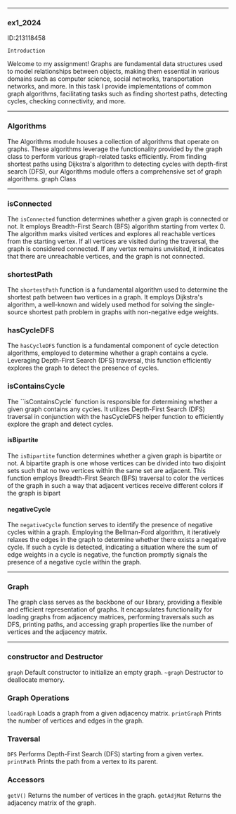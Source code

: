
***
### ex1_2024

ID:213118458

`Introduction`

Welcome to my assignment!
 Graphs are fundamental data structures used to model relationships between objects, making them essential in various domains such as computer science, social networks, transportation networks, and more. In this task I provide implementations of common graph algorithms, facilitating tasks such as finding shortest paths, detecting cycles, checking connectivity, and more.

***

###     Algorithms
The Algorithms module houses a collection of algorithms that operate on graphs. These algorithms leverage the functionality provided by the graph class to perform various graph-related tasks efficiently. From finding shortest paths using Dijkstra's algorithm to detecting cycles with depth-first search (DFS), our Algorithms module offers a comprehensive set of graph algorithms.
graph Class

***

### isConnected

The `isConnected` function determines whether a given graph is connected or not. It employs Breadth-First Search (BFS) algorithm starting from vertex 0. The algorithm marks visited vertices and explores all reachable vertices from the starting vertex. If all vertices are visited during the traversal, the graph is considered connected. If any vertex remains unvisited, it indicates that there are unreachable vertices, and the graph is not connected.

### shortestPath

The `shortestPath` function is a fundamental algorithm used to determine the shortest path between two vertices in a graph. It employs Dijkstra's algorithm, a well-known and widely used method for solving the single-source shortest path problem in graphs with non-negative edge weights.

### hasCycleDFS

The `hasCycleDFS` function is a fundamental component of cycle detection algorithms, employed to determine whether a graph contains a cycle. Leveraging Depth-First Search (DFS) traversal, this function efficiently explores the graph to detect the presence of cycles.


### isContainsCycle

The ``isContainsCycle` function is responsible for determining whether a given graph contains any cycles. It utilizes Depth-First Search (DFS) traversal in conjunction with the hasCycleDFS helper function to efficiently explore the graph and detect cycles.

#### isBipartite

The `isBipartite` function determines whether a given graph is bipartite or not. A bipartite graph is one whose vertices can be divided into two disjoint sets such that no two vertices within the same set are adjacent. This function employs Breadth-First Search (BFS) traversal to color the vertices of the graph in such a way that adjacent vertices receive different colors if the graph is bipart

#### negativeCycle

The `negativeCycle` function serves to identify the presence of negative cycles within a graph. Employing the Bellman-Ford algorithm, it iteratively relaxes the edges in the graph to determine whether there exists a negative cycle. If such a cycle is detected, indicating a situation where the sum of edge weights in a cycle is negative, the function promptly signals the presence of a negative cycle within the graph.

 ***

### Graph
The graph class serves as the backbone of our library, providing a flexible and efficient representation of graphs. It encapsulates functionality for loading graphs from adjacency matrices, performing traversals such as DFS, printing paths, and accessing graph properties like the number of vertices and the adjacency matrix.



 ***

### constructor and Destructor

`graph` Default constructor to initialize an empty graph.
`~graph` Destructor to deallocate memory.

### Graph Operations

`loadGraph` Loads a graph from a given adjacency matrix.
`printGraph` Prints the number of vertices and edges in the graph.

### Traversal

`DFS` Performs Depth-First Search (DFS) starting from a given vertex.
`printPath` Prints the path from a vertex to its parent.

### Accessors

`getV()` Returns the number of vertices in the graph.
`getAdjMat` Returns the adjacency matrix of the graph.
